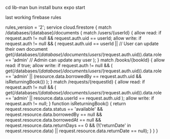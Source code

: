 cd lib-man
bun install
bunx expo start



last working firebase rules

rules_version = '2';
service cloud.firestore {
  match /databases/{database}/documents {
    match /users/{userId} {
      allow read: if request.auth != null && request.auth.uid == userId;
      allow write: if request.auth != null && (
        request.auth.uid == userId || // User can update their own document
        get(/databases/$(database)/documents/users/$(request.auth.uid)).data.role == 'admin' // Admin can update any user
      );
    }
    match /books/{bookId} {
      allow read: if true;
      allow write: if request.auth != null && (
        get(/databases/$(database)/documents/users/$(request.auth.uid)).data.role == 'admin' ||
        (resource.data.borrowedBy == request.auth.uid && isReturningBook())
      );
    }
    match /requests/{requestId} {
      allow read: if request.auth != null && (
        get(/databases/$(database)/documents/users/$(request.auth.uid)).data.role == 'admin' ||
        resource.data.userId == request.auth.uid
      );
      allow write: if request.auth != null;
    }
    function isReturningBook() {
      return request.resource.data.status == 'available'
             && request.resource.data.borrowedBy == null
             && request.resource.data.borrowedAt == null
             && request.resource.data.returnDays == 0
             && (!('returnDate' in request.resource.data) || request.resource.data.returnDate == null);
    }
  }
}